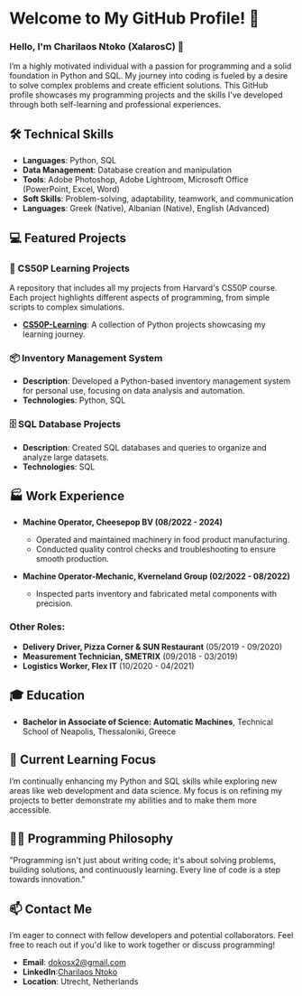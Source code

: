 # Welcome to My GitHub Profile! 🌟

### Hello, I'm Charilaos Ntoko (XalarosC) 👋

I’m a highly motivated individual with a passion for programming and a solid foundation in Python and SQL. My journey into coding is fueled by a desire to solve complex problems and create efficient solutions. This GitHub profile showcases my programming projects and the skills I've developed through both self-learning and professional experiences.

## 🛠️ Technical Skills

- **Languages**: Python, SQL
- **Data Management**: Database creation and manipulation
- **Tools**: Adobe Photoshop, Adobe Lightroom, Microsoft Office (PowerPoint, Excel, Word)
- **Soft Skills**: Problem-solving, adaptability, teamwork, and communication
- **Languages**: Greek (Native), Albanian (Native), English (Advanced)

## 💻 Featured Projects

### 🌟 CS50P Learning Projects
A repository that includes all my projects from Harvard's CS50P course. Each project highlights different aspects of programming, from simple scripts to complex simulations.

- **[CS50P-Learning](https://github.com/XalarosC/Cs50p-learning)**: A collection of Python projects showcasing my learning journey.

### 📦 Inventory Management System
- **Description**: Developed a Python-based inventory management system for personal use, focusing on data analysis and automation.
- **Technologies**: Python, SQL

### 🗄️ SQL Database Projects
- **Description**: Created SQL databases and queries to organize and analyze large datasets.
- **Technologies**: SQL

## 🏭 Work Experience

- **Machine Operator, Cheesepop BV (08/2022 - 2024)**
  - Operated and maintained machinery in food product manufacturing.
  - Conducted quality control checks and troubleshooting to ensure smooth production.

- **Machine Operator-Mechanic, Kverneland Group (02/2022 - 08/2022)**
  - Inspected parts inventory and fabricated metal components with precision.

### Other Roles:
- **Delivery Driver, Pizza Corner & SUN Restaurant** (05/2019 - 09/2020)
- **Measurement Technician, SMETRIX** (09/2018 - 03/2019)
- **Logistics Worker, Flex IT** (10/2020 - 04/2021)

## 🎓 Education

- **Bachelor in Associate of Science: Automatic Machines**, Technical School of Neapolis, Thessaloniki, Greece

## 🌱 Current Learning Focus

I’m continually enhancing my Python and SQL skills while exploring new areas like web development and data science. My focus is on refining my projects to better demonstrate my abilities and to make them more accessible.

## 🧑‍💻 Programming Philosophy

"Programming isn't just about writing code; it's about solving problems, building solutions, and continuously learning. Every line of code is a step towards innovation."

## 📫 Contact Me

I’m eager to connect with fellow developers and potential collaborators. Feel free to reach out if you'd like to work together or discuss programming!

- **Email**: [dokosx2@gmail.com](mailto:dokosx2@gmail.com)
- **LinkedIn**:[Charilaos Ntoko](https://www.linkedin.com/in/charilaos-ntoko-908365271/)
- **Location**: Utrecht, Netherlands

